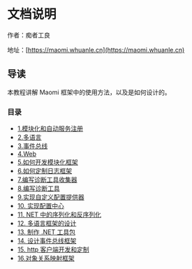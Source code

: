 # 文档说明

作者：痴者工良

地址：[https://maomi.whuanle.cn](https://maomi.whuanle.cn)

## 导读

本教程讲解 Maomi 框架中的使用方法，以及是如何设计的。



### 目录

*  [1.模块化和自动服务注册](1.module.md) 
*  [2.多语言](2.i18n.md) 
*  [3.事件总线](3.eventbus.md) 
*  [4.Web](4.web.md) 
*  [5.如何开发模块化框架](1.m1.md) 
*  [6.如何定制日志框架](6.log.md) 
*  [7.编写诊断工具收集器](7.sj.md) 
*  [8.编写诊断工具](8.zd.md) 
*  [9.实现自定义配置提供器](9.pz.md) 
*  [10. 实现配置中心](10.[zzx.md) 
*  [11. NET 中的序列化和反序列化](11.json.md) 
*  [12. 多语言框架的设计](12.i18n.md) 
*  [13. 制作 .NET 工具包](13.tool.md) 
*  [14. 设计事件总线框架](14.event.md) 
*  [15. http 客户端开发和定制](15.http.md)
*  [16.对象关系映射框架](16.mapper.md)  